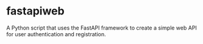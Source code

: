 # fastapiweb
A Python script that uses the FastAPI framework to create a simple web API for user authentication and registration.
